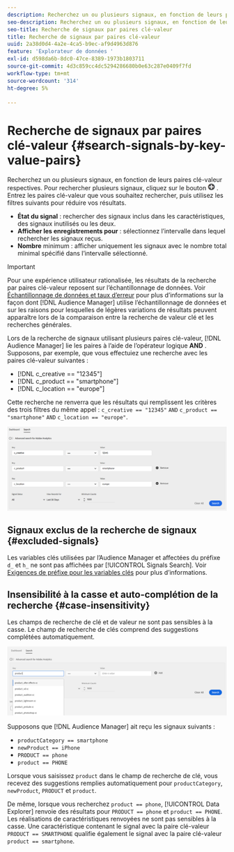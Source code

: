 ```yaml
---
description: Recherchez un ou plusieurs signaux, en fonction de leurs paires clé-valeur respectives.
seo-description: Recherchez un ou plusieurs signaux, en fonction de leurs paires clé-valeur respectives.
seo-title: Recherche de signaux par paires clé-valeur
title: Recherche de signaux par paires clé-valeur
uuid: 2a38d0d4-4a2e-4ca5-b9ec-af9d4963d876
feature: 'Explorateur de données '
exl-id: d598da6b-8dc0-47ce-8389-1973b1803711
source-git-commit: 4d3c859cc4dc5294286680b0e63c287e0409f7fd
workflow-type: tm+mt
source-wordcount: '314'
ht-degree: 5%

---
```


# Recherche de signaux par paires clé-valeur {#search-signals-by-key-value-pairs}

Recherchez un ou plusieurs signaux, en fonction de leurs paires clé-valeur respectives.
Pour rechercher plusieurs signaux, cliquez sur le bouton ![Ajouter](assets/icon_add.png) . Entrez les paires clé-valeur que vous souhaitez rechercher, puis utilisez les filtres suivants pour réduire vos résultats.

* **État du signal** : rechercher des signaux inclus dans les caractéristiques, des signaux inutilisés ou les deux.
* **Afficher les enregistrements pour** : sélectionnez l’intervalle dans lequel rechercher les signaux reçus.
* **Nombre** minimum : afficher uniquement les signaux avec le nombre total minimal spécifié dans l’intervalle sélectionné.

>[!IMPORTANT]
>
>Pour une expérience utilisateur rationalisée, les résultats de la recherche par paires clé-valeur reposent sur l’échantillonnage de données. Voir [Échantillonnage de données et taux d’erreur](/help/using/reporting/report-sampling.md) pour plus d’informations sur la façon dont [!DNL Audience Manager] utilise l’échantillonnage de données et sur les raisons pour lesquelles de légères variations de résultats peuvent apparaître lors de la comparaison entre la recherche de valeur clé et les recherches générales.

Lors de la recherche de signaux utilisant plusieurs paires clé-valeur, [!DNL Audience Manager] lie les paires à l’aide de l’opérateur logique **AND** . Supposons, par exemple, que vous effectuiez une recherche avec les paires clé-valeur suivantes :

* [!DNL c_creative == "12345"]
* [!DNL c_product == "smartphone"]
* [!DNL c_location == "europe"]

Cette recherche ne renverra que les résultats qui remplissent les critères des trois filtres du même appel : `c_creative == "12345"` `AND` `c_product == "smartphone"` `AND` `c_location == "europe"`.

![](assets/signals-search.png)

## Signaux exclus de la recherche de signaux {#excluded-signals}

Les variables clés utilisées par l’Audience Manager et affectées du préfixe `d_` et `h_` ne sont pas affichées par [!UICONTROL Signals Search]. Voir [Exigences de préfixe pour les variables clés](../../traits/trait-variable-prefixes.md) pour plus d’informations.

## Insensibilité à la casse et auto-complétion de la recherche {#case-insensitivity}

Les champs de recherche de clé et de valeur ne sont pas sensibles à la casse. Le champ de recherche de clés comprend des suggestions complétées automatiquement.

![](assets/signal-search-suggestions.png)

Supposons que [!DNL Audience Manager] ait reçu les signaux suivants :

* `productCategory == smartphone`
* `newProduct == iPhone`
* `PRODUCT == phone`
* `product == PHONE`

Lorsque vous saisissez `product` dans le champ de recherche de clé, vous recevez des suggestions remplies automatiquement pour `productCategory`, `newProduct`, `PRODUCT` et `product`.

De même, lorsque vous recherchez `product == phone`, [!UICONTROL Data Explorer] renvoie des résultats pour `PRODUCT == phone` et `product == PHONE`.
Les réalisations de caractéristiques renvoyées ne sont pas sensibles à la casse. Une caractéristique contenant le signal avec la paire clé-valeur `PRODUCT == SMARTPHONE` qualifie également le signal avec la paire clé-valeur `product == smartphone`.
